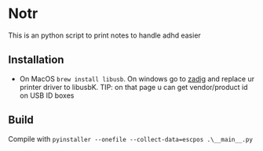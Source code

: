 # Notr

This is an python script to print notes to handle adhd easier

## Installation

- On MacOS `brew install libusb`. On windows go to [zadig](zadig.akeo.ie) and replace ur printer driver to libusbK. TIP: on that page u can get vendor/product id on USB ID boxes

## Build

Compile with `pyinstaller --onefile --collect-data=escpos .\__main__.py`

